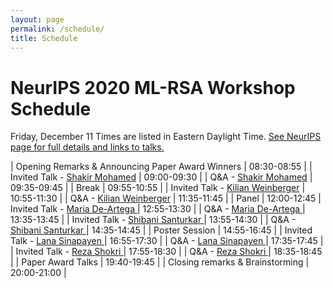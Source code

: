```yaml
---
layout: page
permalink: /schedule/
title: Schedule
---
```


# NeurIPS 2020 ML-RSA Workshop Schedule

Friday, December 11 Times are listed in Eastern Daylight Time. [See NeurIPS page for full details and links to talks.](https://neurips.cc/virtual/2020/public/workshop_16143.html)

| Opening Remarks & Announcing Paper Award Winners                   |  08:30-08:55   |
| Invited Talk - [Shakir Mohamed](https://shakirm.com/)         | 09:00-09:30   |
| Q&A - [Shakir Mohamed](https://shakirm.com/)  | 09:35-09:45  |
| Break                    | 09:55-10:55 |
| Invited Talk - [Kilian Weinberger](https://www.cs.cornell.edu/~kilian/)         | 10:55-11:30  |
| Q&A - [Kilian Weinberger](https://www.cs.cornell.edu/~kilian/)         | 11:35-11:45  |
| Panel                   | 12:00-12:45
| Invited Talk - [Maria De-Artega ](https://mariadearteaga.com/)         | 12:55-13:30  |
| Q&A - [Maria De-Artega ](https://mariadearteaga.com/)         | 13:35-13:45  |
| Invited Talk - [Shibani Santurkar  ](https://people.csail.mit.edu/shibani/)         | 13:55-14:30  |
| Q&A - [Shibani Santurkar  ](https://people.csail.mit.edu/shibani/)         | 14:35-14:45  |
| Poster Session                     | 14:55-16:45  |
| Invited Talk - [Lana Sinapayen    ](https://lanasina.github.io/)         | 16:55-17:30 |
| Q&A - [Lana Sinapayen   ](https://lanasina.github.io/)         | 17:35-17:45   |
| Invited Talk - [Reza Shokri    ](https://www.comp.nus.edu.sg/~reza/)         | 17:55-18:30  |
| Q&A - [Reza Shokri   ](https://www.comp.nus.edu.sg/~reza/)         | 18:35-18:45  |
| Paper Award Talks                    | 19:40-19:45 |
| Closing remarks & Brainstorming                 | 20:00-21:00 |

